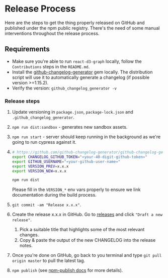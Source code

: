# Release Process

Here are the steps to get the thing properly released on GitHub and published under the npm public registry. There's the need of some manual interventions throughout the release process.

## Requirements

- Make sure you're able to run `react-d3-graph` locally, follow the `Contributions` steps in the `README.md`.
- Install the [github-changelog-generator](https://github.com/github-changelog-generator/github-changelog-generator) gem locally. The distribution script will use it to automatically generate a changelog (if possible version >=1.15.2).
- Verify the version: `github_changelog_generator -v`

### Release steps

1.  Update versioning in `package.json`, `package-lock.json` and `.github_changelog_generator`.
2.  `npm run dist:sandbox` - generates new sandbox assets.
3.  `npm run start` - server should keep running in the background as we're going to run
    cypress against it.
4.  ```bash
    # https://github.com/github-changelog-generator/github-changelog-generator#github-token
    export CHANGELOG_GITHUB_TOKEN="«your-40-digit-github-token»"
    export GITHUB_USERNAME="«your-github-user-name»"
    export VERSION_PREV=x.x.x
    export VERSION_NEW=x.x.x

    npm run dist
    ```

    Please fill in the `VERSION_*` env vars properly to ensure we link documentation during the build process.

5.  `git commit -am "Release x.x.x"`.
6.  Create the release x.x.x in GitHub. Go to [releases](https://github.com/danielcaldas/react-d3-graph/releases) and click `"Draft a new release"`.
    1.  Pick a suitable title that highlights some of the most relevant changes.
    2.  Copy & paste the output of the new CHANGELOG into the release notes.
7.  Once you're done on GitHub, go back to you terminal and type `git pull origin master` to pull the latest tag.
8.  `npm publish` (see [npm-publish docs](https://docs.npmjs.com/cli/v6/commands/npm-publish) for more details).
